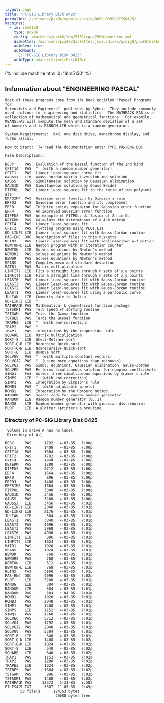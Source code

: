 ```yaml
---
layout: page
title: "PC-SIG Library Disk #425"
permalink: /software/pcx86/sw/misc/pcsig/0001-0999/DISK0425/
machines:
  - id: ibm5150
    type: pcx86
    config: /machines/pcx86/ibm/5150/cga/256kb/machine.xml
    diskettes: /machines/pcx86/diskettes.json,/disks/pcsig0/pcx86/diskettes.json
    autoGen: true
    autoMount:
      B: "PC-SIG Library Disk 0425"
    autoType: $date\r$time\rB:\rDIR\r
---
```


{% include machine.html id="ibm5150" %}

## Information about "ENGINEERING PASCAL"

    Most of these programs come from the book entitled "Pascal Programs for
    Scientists and Engineers", published by Sybex.  They include commonly-
    used routines for engineering and statistics.  The MATHPACK.PAS is a
    collection of mathematical and geometrical functions.  For example,
    MEANS.PAS will compute the mean and standard deviation of a set
    of numbers and is RANDOM.LIB which is a random generator.
    
    System Requirements:  64K, one disk drive, monochrome display, and
    Turbo Pascal.
    
    How to Start:  To read the documentation enter TYPE PAS-ENG.DOC
    
    File Descriptions:
    
    BESY     PAS  Evaluation of the Bessel function of the 2nd kind
    CFIT1A   PAS  "  (with a random number generator)
    CFIT1    PAS  Linear least-squares curve fit
    GAUSSJ   LIB  Gauss-Jordan matrix inversion and solution
    GAUSS    PAS  Simultaneous solution by Gaussian elimination
    GAUSID   PAS  Simultaneous solution by Gauss-Seidel
    FITPOL   PAS  Linear least-squares fit to the ratio of two polynomi als
    ERFSIMP  PAS  Gaussian error function by Simpson's rule
    ERFD3    PAS  Gaussian error function and its complement
    ERFD     PAS  Infinite series expansion for Gaussian error function
    ERF4     PAS  An improved Gaussian error function
    DIFFUS   PAS  An example of FITPOL: diffusion of Zn in Cu
    DETERM   PAS  Calculate the determinant of a 3x3 matrix
    CFIT4    PAS  Linear least-squares fit
    CFIT2    PAS  Plotting program using PLOT.LIB
    GD-LINF1 LIB  Linear least-squares fit with Gauss-Jordan routine
    PAS-ENG  DOC  Description of files on this diskette
    NLIN3    PAS  Linear least-squares fit with nonlinearized e-function
    NEWTON-L LIB  Newton program with an iteration counter
    NEWTON   LIB  Solves equations by Newton's method
    NEWDR2   PAS  Solves equations by Newton's method
    NEWDR    PAS  Solves equations by Newton's method
    MEANS    PAS  Computes mean and standard deviation
    MATR1    PAS  Matrix multiplication
    LINFIT2  LIB  Fits a straight line through n sets of x,y points
    LINFIT1  LIB  Fits a straight line through n sets of x,y points
    LEAST6   PAS  Linear least-squares fit with Gauss-Jordan routine
    LEAST3   PAS  Linear least-squares fit with Gauss-Jordan routine
    LEAST2   PAS  Linear least-squares fit with Gauss-Jordan routine
    LEAST1   PAS  Linear least-squares fit using a parabolic curve
    JULIAN   LIB  Converts date to Julian
    GD-LINF2 LIB  "
    MATHPACK PAS  Mathematical & geometrical function package
    TSTSORT  PAS  Test speed of sorting routine
    TSTGAM   PAS  Tests the Gamma function
    TSTBES   PAS  Tests the Bessel function
    TRAPEZ   LIB  "  (with end-correction)
    TRAP2    PAS  "
    TRAP1    PAS  Integrations by the trapezoidal rule
    SQUARE   LIB  Matrix multiplication
    SORT-S   LIB  Shell-Metzner sort
    SORT-Q-R LIB  Recursive Quick-sort
    SORT-Q-N LIB  Nonrecursive Quick-sort
    SORT-B   LIB  Bubble sort
    SOLVGV   PAS  "  (with multiple constant vectors)
    SOLVGJ2  PAS  "  (using more equations than unknowns)
    SOLVGJ   PAS  Simul. equations, Gaussian elimination, Gauss-Jordan
    SOLVEC   PAS  Performs simultaneous solution for complex coefficients
    SIMQ1    PAS  Solves three simultaneous equations by Cramer's rule
    SIMPS    LIB  "  (with end-correction)
    SIMP1    PAS  Integration by Simpson's rule
    ROMB3    PAS  "  (with adjustable panels)
    ROMB1    PAS  Integration by the Romberg method
    RANDOM   PAS  Source code for random number generator
    RANDOM   LIB  Random number generator (0..1)
    RANDG    LIB  Random number generator with gaussian distribution
    PLOT     LIB  A plotter (printer) subroutine

### Directory of PC-SIG Library Disk 0425

     Volume in drive A has no label
     Directory of A:\

    BESY     PAS      1792   4-03-85   7:00p
    CFIT1    PAS      1408   4-03-85   7:00p
    CFIT1A   PAS      1664   4-03-85   7:00p
    CFIT2    PAS      1792   4-03-85   7:00p
    CFIT4    PAS      2048   4-03-85   7:00p
    DETERM   PAS      1280   4-03-85   7:00p
    DIFFUS   PAS      3712   4-03-85   7:00p
    ERF4     PAS      1664   4-03-85   7:00p
    ERFD     PAS       896   4-03-85   7:00p
    ERFD3    PAS      1408   4-03-85   7:00p
    ERFSIMP  PAS      1664   4-03-85   7:00p
    FITPOL   PAS      3840   4-03-85   7:00p
    GAUSID   PAS      3456   4-03-85   7:00p
    GAUSS    PAS      3200   4-03-85   7:00p
    GAUSSJ   LIB      3456   4-03-85   7:01p
    GD-LINF1 LIB      2048   4-03-85   7:01p
    GD-LINF2 LIB      2176   4-03-85   7:01p
    JULIAN   LIB       384   4-03-85   7:01p
    LEAST1   PAS      3840   4-03-85   7:01p
    LEAST2   PAS      4096   4-03-85   7:01p
    LEAST3   PAS      3968   4-03-85   7:01p
    LEAST6   PAS      4096   4-03-85   7:01p
    LINFIT1  LIB       896   4-03-85   7:01p
    LINFIT2  LIB      1024   4-03-85   7:01p
    MATR1    PAS      1920   4-03-85   7:01p
    MEANS    PAS      1024   4-03-85   7:01p
    NEWDR    PAS       768   4-03-85   7:01p
    NEWDR2   PAS       768   4-03-85   7:01p
    NEWTON   LIB       512   4-03-85   7:01p
    NEWTON-L LIB       768   4-03-85   7:01p
    NLIN3    PAS      3968   4-03-85   7:01p
    PAS-ENG  DOC      4096   4-03-85   7:02p
    PLOT     LIB      3200   4-03-85   7:01p
    RANDG    LIB       384   4-03-85   7:01p
    RANDOM   LIB       384   4-03-85   7:01p
    RANDOM   PAS       384   4-03-85   7:01p
    ROMB1    PAS      1920   4-03-85   7:01p
    ROMB3    PAS      2048   4-03-85   7:01p
    SIMP1    PAS      1408   4-03-85   7:01p
    SIMPS    LIB      1152   4-03-85   7:01p
    SIMQ1    PAS      2560   4-03-85   7:01p
    SOLVEC   PAS      3712   4-03-85   7:01p
    SOLVGJ   PAS      1792   4-03-85   7:01p
    SOLVGJ2  PAS      2048   4-03-85   7:01p
    SOLVGV   PAS      5504   4-03-85   7:01p
    SORT-B   LIB       640   4-03-85   7:01p
    SORT-Q-N LIB      1408   4-03-85   7:02p
    SORT-Q-R LIB      1024   4-03-85   7:02p
    SORT-S   LIB       640   4-03-85   7:02p
    SQUARE   LIB       640   4-03-85   7:02p
    TRAP1    PAS      1152   4-03-85   7:02p
    TRAP2    PAS      1280   4-03-85   7:02p
    TRAPEZ   LIB      1024   4-03-85   7:02p
    TSTBES   PAS      1664   4-03-85   7:02p
    TSTGAM   PAS       896   4-03-85   7:02p
    TSTSORT  PAS      1408   4-03-85   7:02p
    MATHPACK PAS     12672   5-31-85   8:58a
    FILES425 TXT      3687  11-05-85   2:49p
           58 file(s)     124263 bytes
                           25088 bytes free
